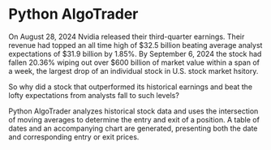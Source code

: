 # Python AlgoTrader

On August 28, 2024 Nvidia released their third-quarter earnings. Their revenue had topped an all time high of $32.5 billion beating average analyst expectations of $31.9 billion by 1.85%. By September 6, 2024 the stock had fallen 20.36% wiping out over $600 billion of market value within a span of a week, the largest drop of an individual stock in U.S. stock market hsitory.

So why did a stock that outperformed its historical earnings and beat the lofty expectations from analysts fall to such levels? 

Python AlgoTrader analyzes historical stock data and uses the intersection of moving averages to determine the entry and exit of a position. A table of dates and an accompanying chart are generated, presenting both the date and corresponding entry or exit prices.
